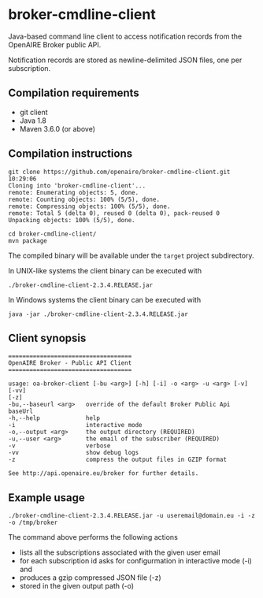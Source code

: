 # broker-cmdline-client
Java-based command line client to access notification records from the OpenAIRE Broker public API.

Notification records are stored as newline-delimited JSON files, one per subscription.

## Compilation requirements
- git client
- Java 1.8
- Maven 3.6.0 (or above)

## Compilation instructions

```
git clone https://github.com/openaire/broker-cmdline-client.git                                                                                                                                                                                                                                    10:29:06
Cloning into 'broker-cmdline-client'...
remote: Enumerating objects: 5, done.
remote: Counting objects: 100% (5/5), done.
remote: Compressing objects: 100% (5/5), done.
remote: Total 5 (delta 0), reused 0 (delta 0), pack-reused 0
Unpacking objects: 100% (5/5), done.

cd broker-cmdline-client/
mvn package
```

The compiled binary will be available under the `target` project subdirectory.

In UNIX-like systems the client binary can be executed with

```
./broker-cmdline-client-2.3.4.RELEASE.jar 
```

In Windows systems the client binary can be executed with
```
java -jar ./broker-cmdline-client-2.3.4.RELEASE.jar 
```


## Client synopsis

``` 
===================================
OpenAIRE Broker - Public API Client
===================================

usage: oa-broker-client [-bu <arg>] [-h] [-i] -o <arg> -u <arg> [-v] [-vv]
[-z]
-bu,--baseurl <arg>   override of the default Broker Public Api baseUrl
-h,--help             help
-i                    interactive mode
-o,--output <arg>     the output directory (REQUIRED)
-u,--user <arg>       the email of the subscriber (REQUIRED)
-v                    verbose
-vv                   show debug logs
-z                    compress the output files in GZIP format

See http://api.openaire.eu/broker for further details.
```

## Example usage

```
./broker-cmdline-client-2.3.4.RELEASE.jar -u useremail@domain.eu -i -z  -o /tmp/broker 
```

The command above performs the following actions
- lists all the subscriptions associated with the given user email
- for each subscription id asks for configurmation in interactive mode (-i) and
- produces a gzip compressed JSON file (-z)
- stored in the given output path (-o)



